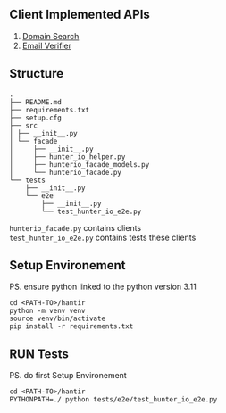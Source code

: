 ## Client Implemented APIs

1. [Domain Search](https://hunter.io/api-documentation/v2#domain-search)
2. [Email Verifier](https://hunter.io/api-documentation/v2#email-verifier)

## Structure

```
.
├── README.md
├── requirements.txt
├── setup.cfg
├── src
│ ├── __init__.py
│ └── facade
│     ├── __init__.py
│     ├── hunter_io_helper.py
│     ├── hunterio_facade_models.py
│     └── hunterio_facade.py
└── tests
    ├── __init__.py
    └── e2e
        ├── __init__.py
        └── test_hunter_io_e2e.py
```

`hunterio_facade.py` contains clients
</br>
`test_hunter_io_e2e.py` contains tests these clients

## Setup Environement

PS. ensure python linked to the python version 3.11

```
cd <PATH-TO>/hantir
python -m venv venv
source venv/bin/activate
pip install -r requirements.txt
```

## RUN Tests

PS. do first Setup Environement

```
cd <PATH-TO>/hantir
PYTHONPATH=./ python tests/e2e/test_hunter_io_e2e.py
```
